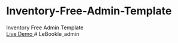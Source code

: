 # Inventory-Free-Admin-Template
Inventory Free Admin Template<br>
[Live Demo
](https://therichpost.com/inventory-free-admin-template/)
#   L e B o o k l e _ a d m i n  
 
